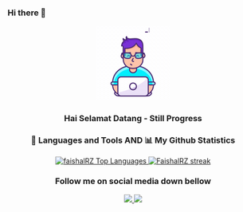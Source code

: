 ### Hi there 👋


<!-- 
**faishal2727/faishal2727** is a ✨ _special_ ✨ repository because its `README.md` (this file) appears on your GitHub profile. -->
<!-- 
Here are some ideas to get you started:

- 🔭 I’m currently working on ...
- 🌱 I’m currently learning ...
- 👯 I’m looking to collaborate on ...
- 🤔 I’m looking for help with ...
- 💬 Ask me about ...
- 📫 How to reach me: ...
- 😄 Pronouns: ...
- ⚡ Fun fact: ... -->


<div align="center">
  <img  src="https://github.com/faishal2727/faishal2727/blob/main/lottie.gif"
       alt="snake" /></a>
</div>

<h3 align=center>
Hai Selamat Datang - Still Progress 
</h3>

<h3 align='center'>
 🚀 Languages and Tools AND 📊 My Github Statistics
 </h3>
 
<p align='center'>
<a href="https://github.com/faishal2727">
<img alt="faishalRZ Top Languages" src="https://github-readme-stats.vercel.app/api/top-langs/?username=faishal2727&langs_count=8&count_private=true&layout=compact&theme=react&hide_border=true&bg_color=0D1117" />
</a>
 <a href="https://github.com/faishal2727">
<img alt="FaishalRZ streak" src="https://github-readme-streak-stats.herokuapp.com/?user=faishal2727&show_icons=true&count_private=true&theme=react&hide_border=true&bg_color=0D1117"/>
</a>
</p>

<p align='center'>

</p>

<h3 align='center'>
 Follow me on social media down bellow
</h3>

<p align='center'>
  <a href="https://instagram.com/faishal2727">
    <img src="https://img.shields.io/badge/instagram-%23E4405F.svg?&style=for-the-badge&logo=instagram&logoColor=white" />        
  </a>
<a href="https://www.linkedin.com/in/muh-faishal-rizal-60aa74246/">
   <img src="https://img.shields.io/badge/LinkedIn-0077B5?style=for-the-badge&logo=linkedin&logoColor=white"/>
</a>





